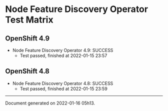 
Node Feature Discovery Operator Test Matrix
===========================================

OpenShift 4.9
-------------



* Node Feature Discovery Operator 4.9: SUCCESS
  - Test passed, finished at 2022-01-15 23:57

OpenShift 4.8
-------------



* Node Feature Discovery Operator 4.8: SUCCESS
  - Test passed, finished at 2022-01-15 23:59

---
Document generated on 2022-01-16 05h13.
